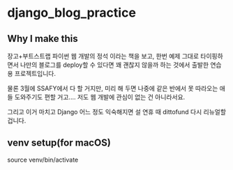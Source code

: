 # django_blog_practice
## Why I make this
장고+부트스트랩 파이썬 웹 개발의 정석 이라는 책을 보고, 한번 예제 그대로 타이핑하면서 나만의 블로그를 deploy할 수 있다면 꽤 괜찮지 않을까 하는 것에서 출발한 연습용 프로젝트입니다.

물론 3월에 SSAFY에서 다 할 거지만, 미리 해 두면 나중에 같은 반에서 못 따라오는 애들 도와주기도 편할 거고.... 저도 웹 개발에 관심이 없는 건 아니라서요.

그리고 이거 마치고 Django 어느 정도 익숙해지면 설 연휴 때 dittofund 다시 리뉴얼할겁니다.

## venv setup(for macOS)
source venv/bin/activate
